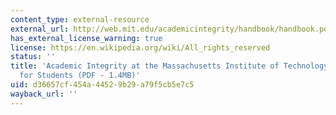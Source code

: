 ```yaml
---
content_type: external-resource
external_url: http://web.mit.edu/academicintegrity/handbook/handbook.pdf
has_external_license_warning: true
license: https://en.wikipedia.org/wiki/All_rights_reserved
status: ''
title: 'Academic Integrity at the Massachusetts Institute of Technology: A Handbook
  for Students (PDF - 1.4MB)'
uid: d36657cf-454a-4452-9b29-a79f5cb5e7c5
wayback_url: ''
---
```

